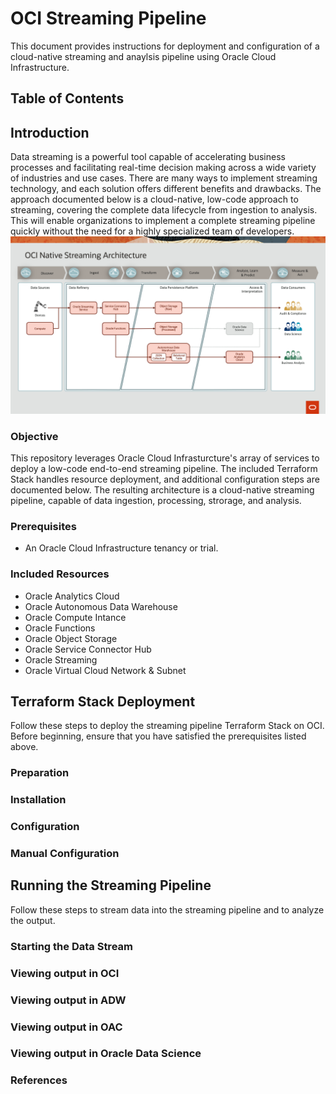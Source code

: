 # OCI Streaming Pipeline
This document provides instructions for deployment and configuration of a cloud-native streaming and anaylsis pipeline using Oracle Cloud Infrastructure.

## Table of Contents

## Introduction
Data streaming is a powerful tool capable of accelerating business processes and facilitating real-time decision making across a wide variety of industries and use cases. There are many ways to implement streaming technology, and each solution offers different benefits and drawbacks. The approach documented below is a cloud-native, low-code approach to streaming, covering the complete data lifecycle from ingestion to analysis. This will enable organizations to implement a complete streaming pipeline quickly without the need for a highly specialized team of developers.  
![System Architecture](/images/Architecture.png)

### Objective
This repository leverages Oracle Cloud Infrasturcture's array of services to deploy a low-code end-to-end streaming pipeline.  The included Terraform Stack handles resource deployment, and additional configuration steps are documented below.  The resulting architecture is a cloud-native streaming pipeline, capable of data ingestion, processing, strorage, and analysis. 

### Prerequisites
* An Oracle Cloud Infrastructure tenancy or trial.

### Included Resources
* Oracle Analytics Cloud
* Oracle Autonomous Data Warehouse
* Oracle Compute Intance
* Oracle Functions
* Oracle Object Storage
* Oracle Service Connector Hub
* Oracle Streaming
* Oracle Virtual Cloud Network & Subnet

## Terraform Stack Deployment
Follow these steps to deploy the streaming pipeline Terraform Stack on OCI. Before beginning, ensure that you have satisfied the prerequisites listed above.

### Preparation

### Installation

### Configuration

### Manual Configuration

## Running the Streaming Pipeline
Follow these steps to stream data into the streaming pipeline and to analyze the output.

### Starting the Data Stream

### Viewing output in OCI

### Viewing output in ADW

### Viewing output in OAC

### Viewing output in Oracle Data Science


### References
